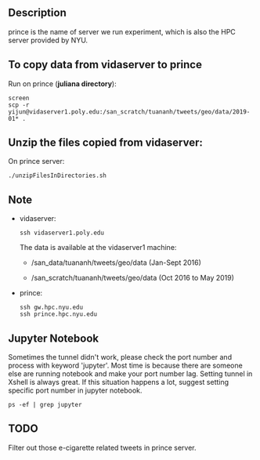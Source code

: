 ## Description

prince is the name of server we run experiment, which is also the HPC server provided by NYU.

## To copy data from vidaserver to prince

Run on prince (**juliana directory**): 

```
screen
scp -r yijun@vidaserver1.poly.edu:/san_scratch/tuananh/tweets/geo/data/2019-01* .
```

## Unzip the files copied from vidaserver:

On prince server: 

```
./unzipFilesInDirectories.sh
```


## Note
- vidaserver: 
  ```
  ssh vidaserver1.poly.edu
  ```
  The data is available at the vidaserver1 machine:
  
  - /san_data/tuananh/tweets/geo/data (Jan-Sept 2016)
  
  - /san_scratch/tuananh/tweets/geo/data (Oct 2016 to May 2019)

- prince: 
  ```
  ssh gw.hpc.nyu.edu
  ssh prince.hpc.nyu.edu
  ```

## Jupyter Notebook
Sometimes the tunnel didn't work, please check the port number and process with keyword 'jupyter'. Most time is because there are someone else are running notebook and make your port number lag. Setting tunnel in Xshell is always great. If this situation happens a lot, suggest setting specific port number in jupyter notebook.

```
ps -ef | grep jupyter
```


## TODO
Filter out those e-cigarette related tweets in prince server.
  
  
  
